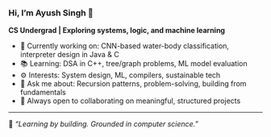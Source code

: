 ### Hi, I’m Ayush Singh 👋  
**CS Undergrad | Exploring systems, logic, and machine learning**

- 🔭 Currently working on: CNN-based water-body classification, interpreter design in Java & C
- 📚 Learning: DSA in C++, tree/graph problems, ML model evaluation
- ⚙️ Interests: System design, ML, compilers, sustainable tech
- 💬 Ask me about: Recursion patterns, problem-solving, building from fundamentals
- 🌱 Always open to collaborating on meaningful, structured projects

---

🧠 *“Learning by building. Grounded in computer science.”*

<!--
**HajipuriaHacker/HajipuriaHacker** is a ✨ _special_ ✨ repository because its `README.md` (this file) appears on your GitHub profile.

Here are some ideas to get you started:

- 🔭 I’m currently working on ...
- 🌱 I’m currently learning ...
- 👯 I’m looking to collaborate on ...
- 🤔 I’m looking for help with ...
- 💬 Ask me about ...
- 📫 How to reach me: ...
- 😄 Pronouns: ...
- ⚡ Fun fact: ...
-->

